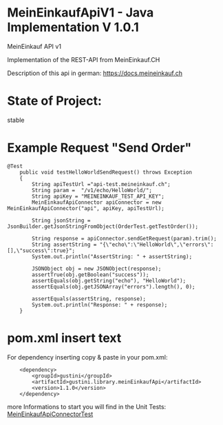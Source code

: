 # MeinEinkaufApiV1 -  Java Implementation V 1.0.1
MeinEinkauf API v1

Implementation of the REST-API from MeinEinkauf.CH

Description of this api in german:
https://docs.meineinkauf.ch

# State of Project:
stable

# Example Request "Send Order"


```
@Test
    public void testHelloWorldSendRequest() throws Exception
    {
        String apiTestUrl ="api-test.meineinkauf.ch";
        String param =  "/v1/echo/HelloWorld/";
        String apiKey = "MEINEINKAUF_TEST_API_KEY";
        MeinEinkaufApiConnector apiConnector = new MeinEinkaufApiConnector("api", apiKey, apiTestUrl);
        
        String jsonString = JsonBuilder.getJsonStringFromObject(OrderTest.getTestOrder());
        
        String response = apiConnector.sendGetRequest(param).trim();
        String assertString = "{\"echo\":\"HelloWorld\",\"errors\":[],\"success\":true}";
        System.out.println("AssertString: " + assertString);
        
        JSONObject obj = new JSONObject(response);
        assertTrue(obj.getBoolean("success"));
        assertEquals(obj.getString("echo"), "HelloWorld");
        assertEquals(obj.getJSONArray("errors").length(), 0);
        
        assertEquals(assertString, response);
        System.out.println("Response: " + response);
    }
```

# pom.xml insert text

For dependency inserting copy & paste in your pom.xml:

```
	<dependency>
		<groupId>gustini</groupId>
		<artifactId>gustini.library.meinEinkaufApi</artifactId>
		<version>1.1.0</version>
	</dependency>
```


more Informations to start you will find in the Unit Tests: 
[MeinEinkaufApiConnectorTest](src/test/java/org/gustini/library/meinEinkaufApi/MeinEinkaufApiConnectorTest.java)

